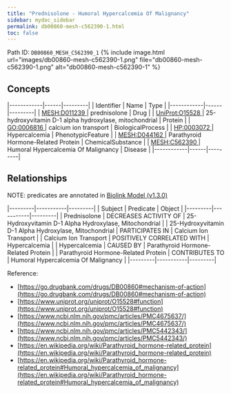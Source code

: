 ```yaml
---
title: "Prednisolone - Humoral Hypercalcemia Of Malignancy"
sidebar: mydoc_sidebar
permalink: db00860-mesh-c562390-1.html
toc: false 
---
```



Path ID: `DB00860_MESH_C562390_1`
{% include image.html url="images/db00860-mesh-c562390-1.png" file="db00860-mesh-c562390-1.png" alt="db00860-mesh-c562390-1" %}

## Concepts

|------------|------|---------|
| Identifier | Name | Type    |
|------------|------|---------|
| <a href="https://identifiers.org/MESH:D011239">MESH:D011239 </a> | prednisolone | Drug |
| <a href="https://identifiers.org/UniProt:O15528">UniProt:O15528 </a> | 25-hydroxyvitamin D-1 alpha hydroxylase, mitochondrial | Protein |
| <a href="https://identifiers.org/GO:0006816">GO:0006816 </a> | calcium ion transport | BiologicalProcess |
| <a href="https://identifiers.org/HP:0003072">HP:0003072 </a> | Hypercalcemia | PhenotypicFeature |
| <a href="https://identifiers.org/MESH:D044162">MESH:D044162 </a> | Parathyroid Hormone-Related Protein | ChemicalSubstance |
| <a href="https://identifiers.org/MESH:C562390">MESH:C562390 </a> | Humoral Hypercalcemia Of Malignancy | Disease |
|------------|------|---------|

## Relationships


NOTE: predicates are annotated in <a href="https://github.com/biolink/biolink-model/releases/tag/v1.3.0">Biolink Model (v1.3.0)</a>

|---------|-----------|---------|
| Subject | Predicate | Object  |
|---------|-----------|---------|
| Prednisolone | DECREASES ACTIVITY OF | 25-Hydroxyvitamin D-1 Alpha Hydroxylase, Mitochondrial |
| 25-Hydroxyvitamin D-1 Alpha Hydroxylase, Mitochondrial | PARTICIPATES IN | Calcium Ion Transport |
| Calcium Ion Transport | POSITIVELY CORRELATED WITH | Hypercalcemia |
| Hypercalcemia | CAUSED BY | Parathyroid Hormone-Related Protein |
| Parathyroid Hormone-Related Protein | CONTRIBUTES TO | Humoral Hypercalcemia Of Malignancy |
|---------|-----------|---------|

Reference: 
  - [https://go.drugbank.com/drugs/DB00860#mechanism-of-action](https://go.drugbank.com/drugs/DB00860#mechanism-of-action)
  - [https://www.uniprot.org/uniprot/O15528#function](https://www.uniprot.org/uniprot/O15528#function)
  - [https://www.ncbi.nlm.nih.gov/pmc/articles/PMC4675637/](https://www.ncbi.nlm.nih.gov/pmc/articles/PMC4675637/)
  - [https://www.ncbi.nlm.nih.gov/pmc/articles/PMC5442343/](https://www.ncbi.nlm.nih.gov/pmc/articles/PMC5442343/)
  - [https://en.wikipedia.org/wiki/Parathyroid_hormone-related_protein](https://en.wikipedia.org/wiki/Parathyroid_hormone-related_protein)
  - [https://en.wikipedia.org/wiki/Parathyroid_hormone-related_protein#Humoral_hypercalcemia_of_malignancy](https://en.wikipedia.org/wiki/Parathyroid_hormone-related_protein#Humoral_hypercalcemia_of_malignancy)

